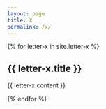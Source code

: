```yaml
---
layout: page
title: X
permalink: /x/
---
```

{% for letter-x in site.letter-x %}
<h2>{{ letter-x.title }}</h2>

{{ letter-x.content }}

{% endfor %}